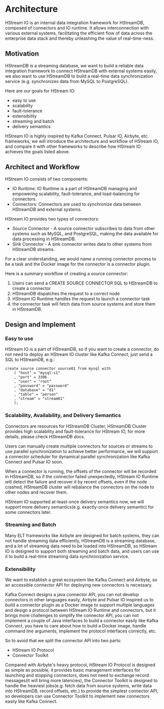 # Architecture

HStream IO is an internal data integration framework for HStreamDB, composed of connectors and IO runtime.
It allows interconnection with various external systems,
facilitating the efficient flow of data across the enterprise data stack and thereby unleashing the value of real-time-ness.

## Motivation

HStreamDB is a streaming database,
we want to build a reliable data integration framework to connect HStreamDB with external systems easily,
we also want to use HStreamDB to build a real-time data synchronization service (e.g. synchronizes data from MySQL to PostgreSQL).

Here are our goals for HStream IO:

* easy to use
* scalability
* fault-tolerance
* extensibility
* streaming and batch
* delivery semantics

HStream IO is highly inspired by Kafka Connect, Pulsar IO, Airbyte, etc. frameworks,
we will introduce the architecture and workflow of HStream IO,
and compare it with other frameworks to describe how HStream IO achieves the goals listed above.

## Architect and Workflow

HStream IO consists of two components:

* IO Runtime: IO Runtime is a part of HStreamDB managing and empowering scalability, fault-tolerance, and load-balancing for connectors.
* Connectors: Connectors are used to synchronize data between HStreamDB and external systems.

HStream IO provides two types of connectors:
* Source Connector - A source connector subscribes to data from other systems such as MySQL, and PostgreSQL, making the data available for data processing in HStreamDB.
* Sink Connector - A sink connector writes data to other systems from HStreamDB streams.

For a clear understanding,
we would name a running connector process to be a task and the Docker image for the connector is a connector plugin.

Here is a summary workflow of creating a source connector:

1. Users can send a CREATE SOURCE CONNECTOR SQL to HStreamDB to create a connector
2. HStreamDB dispatches the request to a correct node
3. HStream IO Runtime handles the request to launch a connector task
4. the connector task will fetch data from source systems and store them in HStreamDB.

## Design and Implement

### Easy to use

HStream IO is a part of HStreamDB,
so if you want to create a connector,
do not need to deploy an HStream IO cluster like Kafka Connect,
just send a SQL to HStreamDB, e.g.:

```
create source connector source01 from mysql with
    ( "host" = "mysql-s1"
    , "port" = 3306
    , "user" = "root"
    , "password" = "password"
    , "database" = "d1"
    , "table" = "person"
    , "stream" = "stream01"
    );
```

### Scalability, Availability, and Delivery Semantics

Connectors are resources for HStreamDB Cluster,
HStreamDB Cluster provides high scalability and fault-tolerance for HStream IO,
for more details, please check HStreamDB docs.

Users can manually create multiple connectors for sources or streams to use parallel synchronization to achieve better performance,
we will support a connector scheduler for dynamical parallel synchronization like Kafka Connect and Pulsar IO soon.

When a connector is running, the offsets of the connector will be recorded in HStreamDB,
so if the connector failed unexpectedly,
HStream IO Runtime will detect the failure and recover it by recent offsets,
even if the node crashed,
HStreamDB cluster will rebalance the connectors on the node to other nodes and recover them.

HStream IO supported at-least-once delivery semantics now,
we will support more delivery semantics(e.g. exactly-once delivery semantic) for some connectors later.

### Streaming and Batch

Many ELT frameworks like Airbyte are designed for batch systems,
they can not handle streaming data efficiently,
HStreamDB is a streaming database,
and a lot of streaming data need to be loaded into HStreamDB,
so HStream IO is designed to support both streaming and batch data,
and users can use it to build a real-time streaming data synchronization service.

### Extensibility

We want to establish a great ecosystem like Kafka Connect and Airbyte,
so an accessible connector API for deploying new connectors is necessary.

Kafka Connect designs a java connector API,
you can not develop connectors in other languages easily,
Airbyte and Pulsar IO inspired us to build a connector plugin as a Docker image to support multiple languages
and design a protocol between HStream IO Runtime and connectors,
but it brings more challenges to simplify the connector API,
you can not implement a couple of Java interfaces to build a connector easily like Kafka Connect,
you have to care about how to build a Docker image,
handle command line arguments,
implement the protocol interfaces correctly, etc.

So to avoid that we split the connector API into two parts:

* HStream IO Protocol
* Connector Toolkit

Compared with Airbyte's heavy protocol,
HStream IO Protocol is designed as simple as possible,
it provides basic management interfaces for launching and stopping connectors,
does not need to exchange record messages(it will bring more latencies),
the Connector Toolkit is designed to handle the heaviest jobs(e.g. fetch data from source systems, write data into HStreamDB, record offsets,  etc.)
to provide the simplest connector API,
so developers can use Connector Toolkit to implement new connectors easily like Kafka Connect.
